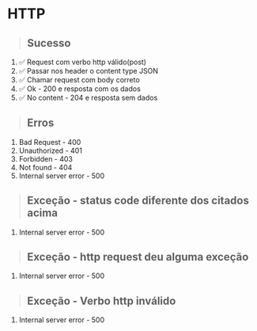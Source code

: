 # HTTP

> ## Sucesso

1. ✅ Request com verbo http válido(post)
2. ✅ Passar nos header o content type JSON
3. ✅ Chamar request com body correto
4. ✅ Ok - 200 e resposta com os dados
5. ✅ No content - 204 e resposta sem dados

> ## Erros

1. Bad Request - 400
2. Unauthorized - 401
3. Forbidden - 403
4. Not found - 404
5. Internal server error - 500

> ## Exceção - status code diferente dos citados acima

1. Internal server error - 500

> ## Exceção - http request deu alguma exceção

1. Internal server error - 500

> ## Exceção - Verbo http inválido

1. Internal server error - 500
